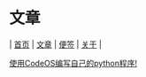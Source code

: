 # 文章
| [首页](index.md) | [文章](article.md) | [便签](note.md) | [关于](about.md) |

[使用CodeOS编写自己的python程序!](a1.md)
